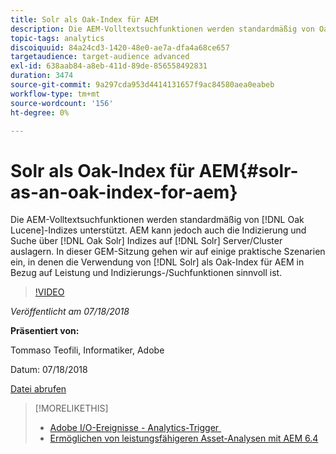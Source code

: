 ```yaml
---
title: Solr als Oak-Index für AEM
description: Die AEM-Volltextsuchfunktionen werden standardmäßig von Oak Lucene-Indizes unterstützt. AEM kann jedoch auch die Indizierung und Suche über Oak Solr-Indizes auf Solr-Server/Cluster auslagern. In dieser GEM-Sitzung gehen wir auf einige praktische Szenarien ein, in denen die Verwendung von Solr als Oak-Index für AEM in Bezug auf Leistung und Indizierungs-/Suchfunktionen sinnvoll ist.
topic-tags: analytics
discoiquuid: 84a24cd3-1420-48e0-ae7a-dfa4a68ce657
targetaudience: target-audience advanced
exl-id: 638aab84-a8eb-411d-89de-856558492831
duration: 3474
source-git-commit: 9a297cda953d4414131657f9ac84580aea0eabeb
workflow-type: tm+mt
source-wordcount: '156'
ht-degree: 0%

---
```


# Solr als Oak-Index für AEM{#solr-as-an-oak-index-for-aem}

Die AEM-Volltextsuchfunktionen werden standardmäßig von [!DNL Oak Lucene]-Indizes unterstützt. AEM kann jedoch auch die Indizierung und Suche über [!DNL Oak Solr] Indizes auf [!DNL Solr] Server/Cluster auslagern. In dieser GEM-Sitzung gehen wir auf einige praktische Szenarien ein, in denen die Verwendung von [!DNL Solr] als Oak-Index für AEM in Bezug auf Leistung und Indizierungs-/Suchfunktionen sinnvoll ist.

>[!VIDEO](https://video.tv.adobe.com/v/23023/?quality=9)

*Veröffentlicht am 07/18/2018*

**Präsentiert von:**

Tommaso Teofili, Informatiker, Adobe

Datum: 07/18/2018

[Datei abrufen](assets/aem-gems-solr-oakaem-071818.pdf)

<!--
[Get back to the Overview](https://helpx.adobe.com/de/experience-manager/kt/eseminars/gems/aem-index.html)
-->

>[!MORELIKETHIS]
>
>* [Adobe I/O-Ereignisse - Analytics-Trigger &#x200B;](aem-analytics-triggers.md)
>* [Ermöglichen von leistungsfähigeren Asset-Analysen mit AEM 6.4](https://helpx.adobe.com/experience-manager/kt/eseminars/experience-insider/exp-asset-analytics-64.html)

<!-- wrong link, needs to be replaced. removed for now:
>* [Getting the most out of digital interactions with AEM and Analytics](https://helpx.adobe.com/experience-manager/kt/eseminars/ask-the-expert/aem-getting-the-most-out-of-digital-interactions-with-aem-and-analytics.html) 
-->
